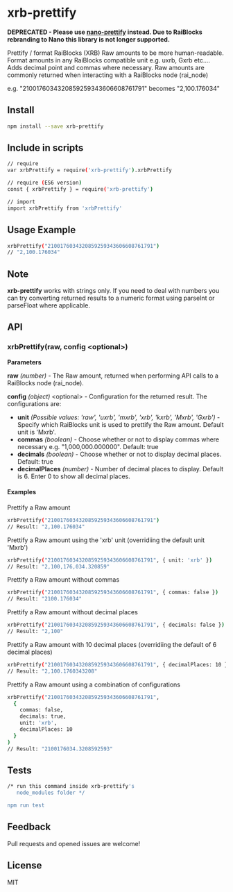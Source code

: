 # xrb-prettify

**DEPRECATED - Please use [nano-prettify](https://www.npmjs.com/package/nano-prettify) instead. Due to RaiBlocks rebranding to Nano this library is not longer supported.** 

Prettify / format RaiBlocks (XRB) Raw amounts to be more human-readable. Format amounts in any RaiBlocks compatible unit e.g. uxrb, Gxrb etc.... Adds decimal point and commas where necessary. Raw amounts are commonly returned when interacting with a RaiBlocks node (rai_node)

e.g. "2100176034320859259343606608761791" becomes "2,100.176034"

## Install
```sh
npm install --save xrb-prettify
```

## Include in scripts

```sh
// require
var xrbPrettify = require('xrb-prettify').xrbPrettify

// require (ES6 version)
const { xrbPrettify } = require('xrb-prettify')

// import
import xrbPrettify from 'xrbPrettify'
```

## Usage Example
```sh
xrbPrettify("2100176034320859259343606608761791")
// "2,100.176034"
```

## Note

**xrb-prettify** works with strings only. If you need to deal with numbers you can try converting returned results to a numeric format using parseInt or parseFloat where applicable. 

## API

### xrbPrettify(raw, config &lt;optional&gt;)

**Parameters**

**raw** *(number)* - The Raw amount, returned when performing API calls to a RaiBlocks node (rai_node).

**config** *(object)* &lt;optional&gt; - Configuration for the returned result. The configurations are:
* **unit** *(Possible values: 'raw', 'uxrb', 'mxrb', 'xrb', 'kxrb', 'Mxrb', 'Gxrb')* - Specify which RaiBlocks unit is used to prettify the Raw amount. Default unit is 'Mxrb'.
* **commas** *(boolean)* - Choose whether or not to display commas where necessary e.g. "1,000,000.000000". Default: true
* **decimals** *(boolean)* - Choose whether or not to display decimal places. Default: true
* **decimalPlaces** *(number)* - Number of decimal places to display. Default is 6. Enter 0 to show all decimal places.

#### Examples

Prettify a Raw amount

```sh
xrbPrettify("2100176034320859259343606608761791")
// Result: "2,100.176034"
```

Prettify a Raw amount using the 'xrb' unit (overridiing the default unit 'Mxrb')

```sh
xrbPrettify("2100176034320859259343606608761791", { unit: 'xrb' })
// Result: "2,100,176,034.320859"
```

Prettify a Raw amount without commas

```sh
xrbPrettify("2100176034320859259343606608761791", { commas: false })
// Result: "2100.176034"
```

Prettify a Raw amount without decimal places

```sh
xrbPrettify("2100176034320859259343606608761791", { decimals: false })
// Result: "2,100"
```

Prettify a Raw amount with 10 decimal places (overridiing the default of 6 decimal places)

```sh
xrbPrettify("2100176034320859259343606608761791", { decimalPlaces: 10 })
// Result: "2,100.1760343208"
```

Prettify a Raw amount using a combination of configurations

```sh
xrbPrettify("2100176034320859259343606608761791", 
  {
    commas: false,
    decimals: true,
    unit: 'xrb',
    decimalPlaces: 10
  }
)
// Result: "2100176034.3208592593"
```

## Tests

```sh
/* run this command inside xrb-prettify's
   node_modules folder */

npm run test
```

## Feedback

Pull requests and opened issues are welcome!

## License

MIT

